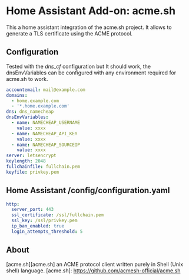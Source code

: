 # Home Assistant Add-on: acme.sh

This a home assistant integration of the acme.sh project. It allows to generate a TLS certificate using the ACME protocol.

## Configuration
Tested with the *dns_cf* configuration but It should work, the dnsEnvVariables can be configured with any environment required for acme.sh to work.

```yaml
accountemail: mail@example.com
domains:
  - home.example.com
  - '*.home.example.com'
dns: dns_namecheap
dnsEnvVariables:
  - name: NAMECHEAP_USERNAME
    value: xxxx
  - name: NAMECHEAP_API_KEY
    value: xxxx
  - name: NAMECHEAP_SOURCEIP
    value: xxxx
server: letsencrypt
keylength: 2048
fullchainfile: fullchain.pem
keyfile: privkey.pem
```

## Home Assistant /config/configuration.yaml

```yaml
http:
  server_port: 443
  ssl_certificate: /ssl/fullchain.pem
  ssl_key: /ssl/privkey.pem
  ip_ban_enabled: true
  login_attempts_threshold: 5
```

## About

[acme.sh][acme.sh] an ACME protocol client written purely in Shell (Unix shell) language.
[acme.sh]: https://github.com/acmesh-official/acme.sh

